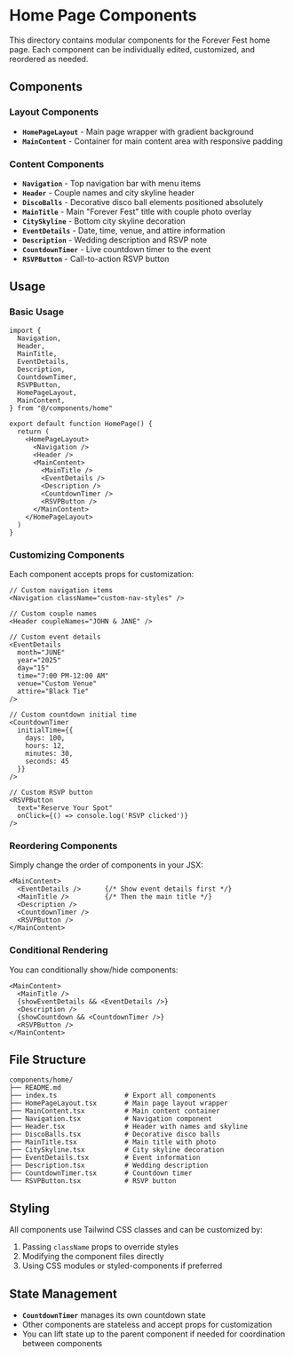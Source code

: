 # Home Page Components

This directory contains modular components for the Forever Fest home page. Each component can be individually edited, customized, and reordered as needed.

## Components

### Layout Components
- **`HomePageLayout`** - Main page wrapper with gradient background
- **`MainContent`** - Container for main content area with responsive padding

### Content Components
- **`Navigation`** - Top navigation bar with menu items
- **`Header`** - Couple names and city skyline header
- **`DiscoBalls`** - Decorative disco ball elements positioned absolutely
- **`MainTitle`** - Main "Forever Fest" title with couple photo overlay
- **`CitySkyline`** - Bottom city skyline decoration
- **`EventDetails`** - Date, time, venue, and attire information
- **`Description`** - Wedding description and RSVP note
- **`CountdownTimer`** - Live countdown timer to the event
- **`RSVPButton`** - Call-to-action RSVP button

## Usage

### Basic Usage
```tsx
import {
  Navigation,
  Header,
  MainTitle,
  EventDetails,
  Description,
  CountdownTimer,
  RSVPButton,
  HomePageLayout,
  MainContent,
} from "@/components/home"

export default function HomePage() {
  return (
    <HomePageLayout>
      <Navigation />
      <Header />
      <MainContent>
        <MainTitle />
        <EventDetails />
        <Description />
        <CountdownTimer />
        <RSVPButton />
      </MainContent>
    </HomePageLayout>
  )
}
```

### Customizing Components

Each component accepts props for customization:

```tsx
// Custom navigation items
<Navigation className="custom-nav-styles" />

// Custom couple names
<Header coupleNames="JOHN & JANE" />

// Custom event details
<EventDetails 
  month="JUNE"
  year="2025"
  day="15"
  time="7:00 PM-12:00 AM"
  venue="Custom Venue"
  attire="Black Tie"
/>

// Custom countdown initial time
<CountdownTimer 
  initialTime={{
    days: 100,
    hours: 12,
    minutes: 30,
    seconds: 45
  }}
/>

// Custom RSVP button
<RSVPButton 
  text="Reserve Your Spot"
  onClick={() => console.log('RSVP clicked')}
/>
```

### Reordering Components

Simply change the order of components in your JSX:

```tsx
<MainContent>
  <EventDetails />      {/* Show event details first */}
  <MainTitle />         {/* Then the main title */}
  <Description />
  <CountdownTimer />
  <RSVPButton />
</MainContent>
```

### Conditional Rendering

You can conditionally show/hide components:

```tsx
<MainContent>
  <MainTitle />
  {showEventDetails && <EventDetails />}
  <Description />
  {showCountdown && <CountdownTimer />}
  <RSVPButton />
</MainContent>
```

## File Structure

```
components/home/
├── README.md
├── index.ts                 # Export all components
├── HomePageLayout.tsx       # Main page layout wrapper
├── MainContent.tsx          # Main content container
├── Navigation.tsx           # Navigation component
├── Header.tsx               # Header with names and skyline
├── DiscoBalls.tsx           # Decorative disco balls
├── MainTitle.tsx            # Main title with photo
├── CitySkyline.tsx          # City skyline decoration
├── EventDetails.tsx         # Event information
├── Description.tsx          # Wedding description
├── CountdownTimer.tsx       # Countdown timer
└── RSVPButton.tsx           # RSVP button
```

## Styling

All components use Tailwind CSS classes and can be customized by:
1. Passing `className` props to override styles
2. Modifying the component files directly
3. Using CSS modules or styled-components if preferred

## State Management

- **`CountdownTimer`** manages its own countdown state
- Other components are stateless and accept props for customization
- You can lift state up to the parent component if needed for coordination between components

